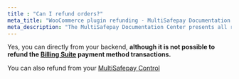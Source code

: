 ```yaml
---
title : "Can I refund orders?"
meta_title: "WooCommerce plugin refunding - MultiSafepay Documentation Center"
meta_description: "The MultiSafepay Documentation Center presents all relevant information about our Plugins and API. You can also find support pages for Payment Methods, Tools and General Questions as well as the contact details of our Support and Integration Teams."
---
```

Yes, you can directly from your backend, __although it is not possible to refund the [Billing Suite](/payment-methods/billing-suite) payment method transactions.__

You can also refund from your [MultiSafepay Control](https://merchant.multisafepay.com)
